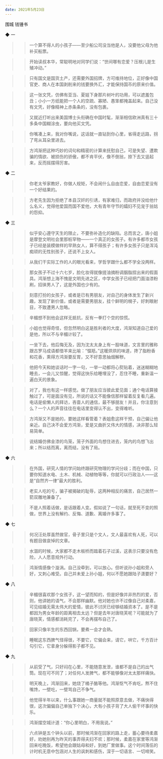 ```yaml
---
date: 2021年5月23日
---
```


围城
钱锺书


◆ 一

>> 一个算不得人的小孩子——至少船公司没当他是人，没要他父母为他补买船票。

>> 开始读叔本华，常聪明地对同学们说：“世间哪有恋爱？压根儿是生殖冲动。”

>> 只有国文是国货土产，还需要外国招牌，方可维持地位，正好像中国官吏、商人在本国剥削来的钱要换外汇，才能保持国币的原来价值。

>> 这一张文凭，仿佛有亚当、夏娃下身那片树叶的功用，可以遮羞包丑；小小一方纸能把一个人的空疏、寡陋、愚笨都掩盖起来。自己没有文凭，好像精神上赤条条的，没有包裹。

>> 又就近打听出来美国博士头衔确在中国时髦，渐渐相信欧洲真有三十多条中国糊涂虫，要向他买文凭。

>> 你嘴凑上来，我对你嘴说，这话就一直钻到你心里，省得走远路，拐了弯从耳朵里进去。

>> 方鸿渐把这种巧妙的词句和精密的计算来抚慰自己，可是失望、遭欺骗的情欲、被损伤的骄傲，都不肯平伏，像不倒翁，捺下去又竖起来，反而摇摆得厉害。

◆ 二

>> 你老太爷家教好，你做人规矩，不会闹什么自由恋爱，自由恋爱没有一个好结果的。

>> 方老先生因为拒绝了本县汉奸的引诱，有家难归，而政府并没给他什么名义，觉得他爱国而国不爱他，大有青年守节的孀妇不见宠于翁姑的怨抑。

◆ 三

>> 似乎安心遵守天生的限止，不要弥补造化的缺陷。总而言之，唐小姐是摩登文明社会里那桩罕物——一个真正的女孩子。有许多都市女孩子已经是装模做样的早熟女人，算不得孩子；有许多女孩子只是浑沌痴顽的无性别孩子，还说不上女人。

>> 从我们干实际工作的人的眼光看来，学哲学跟什么都不学全没两样。

>> 那女孩子不过十六七岁，脸化妆得就像搓油摘粉调胭脂捏出来的假面具。鸿渐想上海不愧是文明先进之区，中学女孩子已经把门面油漆粉刷，招徕男人了，这是外国也少有的。

>> 刻意打扮的女孩子，或者是已有男朋友，对自己的身体发生了新兴趣，发现了新价值，或者是需要男朋友，挂个鲜明的幌子，好刺眼射目，不致遭男人忽略。

>> 辛楣想不到他会这样无抵抗，反有一拳打个空的惊慌。

>> 小姐也觉得奇怪，但忽然明白这是胜利者的大度，鸿渐知道自己爱的是他，所以不与辛楣计较了。

>> 一坐下去，他后悔无及，因为沈太太身上有一股味道，文言里的雅称跟古罗马成语都借羊来比喻：“愠羝。”这暖烘烘的味道，搀了脂粉香和花香，熏得方鸿渐要反胃，又不好意思抽烟解秽。

>> 他把今天和她谈话时一字一句，一举一动都将心熨贴着，迷迷糊糊地睡去，一会儿又惊醒，觉得这快乐给睡埋没了，忍住不睡，重新温一遍白天的景象。

>> 对了，我也有这一样感觉。做了朋友应当彼此爱见面；通个电话算接触过了，可是面没有见，所说的话又不能像信那样留着反复看几遍。电话是偷懒人的拜访，吝啬人的通信，最不够朋友！并且，你注意到么？一个人的声音往往在电话里变得认不出，变得难听。

>> 方鸿渐又不是她的，要她这样看管着？表姐愈这样干预，自己偏让他亲近。自己决不会爱方鸿渐，爱是又曲折又伟大的情感，决非那么轻易简单。

>> 说结婚仿佛金漆的鸟笼，笼子外面的鸟想住进去，笼内的鸟想飞出来；所以结而离，离而结，没有了局。

◆ 六

>> 在外国，研究人情的学问始终跟研究物理的学问分歧；而在中国，只要你知道水电、土木、机械、动植物等等，你就可以行政治人——这是“自然齐一律”最大的胜利。

>> 老实人吃的亏，骗子被揭破的耻辱，这两种相反的痛苦，自己居然一箭双雕地兼备了。

>> 不是人照着话做，是话跟着人变。假如说了一句话，就至死不变的照做，世界上没有解约、反悔、道歉、离婚许多事了。

◆ 七

>> 何况汪处厚虽然做官，骨子里只是个文人，文人最喜欢有人死，可以有题目做哀悼的文章。

>> 水涸的时候，大家都不走木板桥而踏着石子过溪，这表示只要没有危险，人人愿意规外行动。

>> 鸿渐情感像个漩涡。自己没牵到，可以放心。但听说孙小姐和旁人好，又刺心难受。自己并未爱上孙小姐，何以不愿她跟陆子潇要好？

◆ 八

>> 辛楣很喜欢那个女孩子，这一望而知的，但是好像并非热烈的爱，否则，他讲她的语气，不会那样幽默。他对她也许不过像自己对柔嘉，可见结婚无需太伟大的爱情，彼此不讨厌已经够结婚资本了。是不是都因为男女年龄的距离相去太远？但是去年对唐晓芙呢？可能就为了唐晓芙，情感都消耗完了，不会再摆布自己了。

>> 回家只像半生的东西回锅，要煮一会才会熟。

>> 睡眠这东西脾气怪得很，不要它，它偏会来，请它，哄它，千方百计勾引它，它拿身分躲得影子都不见。

◆ 九

>> 从前受了气，只好闷在心里，不能随意发泄，谁都不是自己的出气筒。现在可不同了；对任何人发脾气，都不能够像对太太那样痛快。

>> 明天晚上，鸿渐回来，她烧了橘子酪等他。鸿渐怄气不肯吃，熬不住嘴馋，一壁吃，一壁骂自己不争气。

>> 他觉得半年以来，什么事跟她一商量就不能照原意去做，不痛快得很，这次偏偏自己单独下个决心，大有小孩子背了大人偷干坏事的快乐。

>> 鸿渐摆空城计道：“你心里明白，不用我说。”

>> 六点钟是五个钟头以前，那时候鸿渐在回家的路上走，蓄心要待柔嘉好，劝她别再为昨天的事弄得夫妇不欢；那时候，柔嘉在家里等鸿渐回来吃晚饭，希望他会跟姑母和好，到她厂里做事。这个时间落伍的计时机无意中包涵对人生的讽刺和感伤，深于一切语言、一切啼笑。